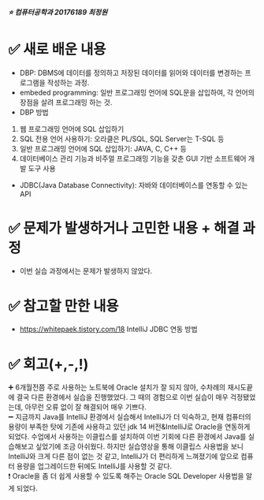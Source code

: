 ##### :star: 컴퓨터공학과 20176189 최정원


# :white_check_mark: 새로 배운 내용
* DBP: DBMS에 데이터를 정의하고 저장된 데이터를 읽어와 데이터를 변경하는 프로그램을 작성하는 과정.
* embeded programming: 일반 프로그래밍 언어에 SQL문을 삽입하여, 각 언어의 장점을 살려 프로그래밍 하는 것.
* DBP 방법
1. 웹 프로그래밍 언어에 SQL 삽입하기
2. SQL 전용 언어 사용하기: 오라클은 PL/SQL, SQL Server는 T-SQL 등
3. 일반 프로그래밍 언어에 SQL 삽입하기: JAVA, C, C++ 등
4. 데이터베이스 관리 기능과 비주얼 프로그래밍 기능을 갖춘 GUI 기반 소프트웨어 개발 도구 사용
* JDBC(Java Database Connectivity): 자바와 데이터베이스를 연동할 수 있는 API


# :white_check_mark: 문제가 발생하거나 고민한 내용 + 해결 과정
* 이번 실습 과정에서는 문제가 발생하지 않았다.

# :white_check_mark: 참고할 만한 내용
* https://whitepaek.tistory.com/18 IntelliJ JDBC 연동 방법


# :white_check_mark: 회고(+,-,!)
:heavy_plus_sign: 6개월전쯤 주로 사용하는 노트북에 Oracle 설치가 잘 되지 않아, 수차례의 재시도끝에 결국 다른 환경에서 실습을 진행했었다. 그 때의 경험으로 이번 실습이 매우 걱정됐었는데, 아무런 오류 없이 잘 해결되어 매우 기쁘다.    
:heavy_minus_sign: 지금까지 Java를 IntelliJ 환경에서 실습해서 IntelliJ가 더 익숙하고, 현재 컴퓨터의 용량이 부족한 탓에 기존에 사용하고 있던 jdk 14 버전&IntelliJ로 Oracle을 연동하게 되었다. 수업에서 사용하는 이클립스를 설치하여 이번 기회에 다른 환경에서 Java를 실습해보고 싶었기에 조금 아쉬웠다. 하지만 실습영상을 통해 이클립스 사용법을 보니 IntelliJ와 크게 다른 점이 없는 것 같고, IntelliJ가 더 편리하게 느껴졌기에 앞으로 컴퓨터 용량을 업그레이드한 뒤에도 IntelliJ를 사용할 것 같다.  
:exclamation: Oracle을 좀 더 쉽게 사용할 수 있도록 해주는 Oracle SQL Developer 사용법을 알게 되었다.   